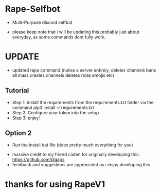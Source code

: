 # Rape-Selfbot
- Multi-Purpose discord selfbot
* please keep note that i will be updating this probably just about everyday, as some commands dont fully work.

# **UPDATE**
- updated rape command (nukes a server entirely, deletes channels bans all mass creates channels deletes roles emojis etc)

## Tutorial
- Step 1: install the requirements from the requirements.txt folder via the command pip3 install -r requirements.txt
- Step 2: Configure your token into the setup 
- Step 3: enjoy!

## Option 2
- Run the install.bat file (does pretty much everything for you)



* massive credit to my friend caden for originally developing this: https://github.com/i3gaps
* feedback and suggestions are appreciated as i enjoy developing this
# thanks for using RapeV1
